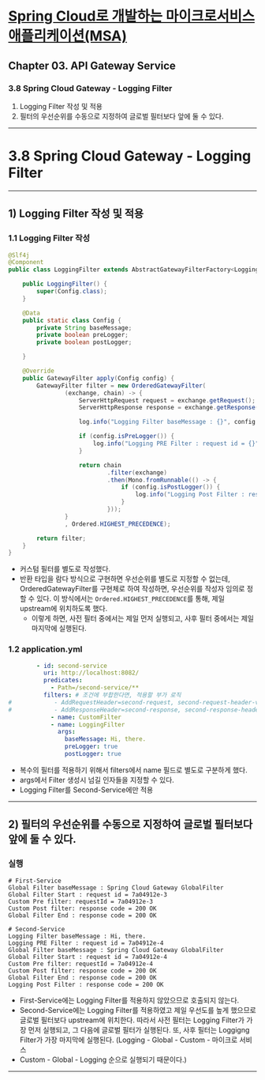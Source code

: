 # <a href = "../README.md" target="_blank">Spring Cloud로 개발하는 마이크로서비스 애플리케이션(MSA)</a>
## Chapter 03. API Gateway Service
### 3.8 Spring Cloud Gateway - Logging Filter
1) Logging Filter 작성 및 적용
2) 필터의 우선순위를 수동으로 지정하여 글로벌 필터보다 앞에 둘 수 있다.

---

# 3.8 Spring Cloud Gateway - Logging Filter

---

## 1) Logging Filter 작성 및 적용

### 1.1 Logging Filter 작성
```java
@Slf4j
@Component
public class LoggingFilter extends AbstractGatewayFilterFactory<LoggingFilter.Config> {

    public LoggingFilter() {
        super(Config.class);
    }

    @Data
    public static class Config {
        private String baseMessage;
        private boolean preLogger;
        private boolean postLogger;

    }

    @Override
    public GatewayFilter apply(Config config) {
        GatewayFilter filter = new OrderedGatewayFilter(
                (exchange, chain) -> {
                    ServerHttpRequest request = exchange.getRequest();
                    ServerHttpResponse response = exchange.getResponse();

                    log.info("Logging Filter baseMessage : {}", config.getBaseMessage());

                    if (config.isPreLogger()) {
                        log.info("Logging PRE Filter : request id = {}", request.getId());
                    }

                    return chain
                            .filter(exchange)
                            .then(Mono.fromRunnable(() -> {
                                if (config.isPostLogger()) {
                                    log.info("Logging Post Filter : response code = {}", response.getStatusCode());
                                }
                            }));
                }
                , Ordered.HIGHEST_PRECEDENCE);

        return filter;
    }
}
```
- 커스텀 필터를 별도로 작성했다.
- 반환 타입을 람다 방식으로 구현하면 우선순위를 별도로 지정할 수 없는데, OrderedGatewayFilter를 구현체로 하여 작성하면,
우선순위를 작성자 임의로 정할 수 있다. 이 방식에서는 `Ordered.HIGHEST_PRECEDENCE`를 통해, 제일 upstream에 위치하도록 했다.
  - 이렇게 하면, 사전 필터 중에서는 제일 먼저 실행되고, 사후 필터 중에서는 제일 마지막에 실행된다.


### 1.2 application.yml
```yaml
        - id: second-service
          uri: http://localhost:8082/
          predicates:
            - Path=/second-service/**
          filters: # 조건에 부합한다면, 적용할 부가 로직
#            - AddRequestHeader=second-request, second-request-header-value2
#            - AddResponseHeader=second-response, second-response-header-value2
            - name: CustomFilter
            - name: LoggingFilter
              args:
                baseMessage: Hi, there.
                preLogger: true
                postLogger: true
```
- 복수의 필터를 적용하기 위해서 filters에서 name 필드로 별도로 구분하게 했다.
- args에서 Filter 생성시 넘길 인자들을 지정할 수 있다.
- Logging Filter를 Second-Service에만 적용

---

## 2) 필터의 우선순위를 수동으로 지정하여 글로벌 필터보다 앞에 둘 수 있다.

### 실행
```shell
# First-Service
Global Filter baseMessage : Spring Cloud Gateway GlobalFilter
Global Filter Start : request id = 7a04912e-3
Custom Pre filter: requestId = 7a04912e-3
Custom Post filter: response code = 200 OK
Global Filter End : response code = 200 OK

# Second-Service
Logging Filter baseMessage : Hi, there.
Logging PRE Filter : request id = 7a04912e-4
Global Filter baseMessage : Spring Cloud Gateway GlobalFilter
Global Filter Start : request id = 7a04912e-4
Custom Pre filter: requestId = 7a04912e-4
Custom Post filter: response code = 200 OK
Global Filter End : response code = 200 OK
Logging Post Filter : response code = 200 OK

```
- First-Service에는 Logging Filter를 적용하지 않았으므로 호출되지 않는다.
- Second-Service에는 Logging Filter를 적용하였고 제일 우선도를 높게 했으므로 글로벌 필터보다 upstream에 위치한다.
따라서 사전 필터는 Logging Filter가 가장 먼저 실행되고, 그 다음에 글로벌 필터가 실행된다. 또, 사후 필터는
Loggigng Filter가 가장 마지막에 실행된다. (Logging - Global - Custom - 마이크로 서비스
- Custom - Global - Logging 순으로 실행되기 때문이다.)

---
